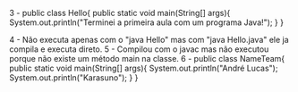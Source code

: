 
3 - 
public class Hello{
	public static void main(String[] args){
		System.out.println("Terminei a primeira aula com um programa Java!");
	}
}

4 - Não executa apenas com o "java Hello" mas com "java Hello.java" ele ja compila e executa direto.
5 - Compilou com o javac mas não executou porque não existe um método main na classe.
6 -
public class NameTeam{
	public static void main(String[] args){
		System.out.println("André Lucas");
		System.out.println("Karasuno");
	}
}
